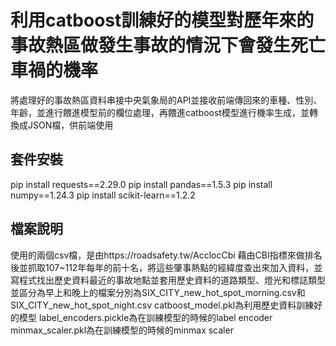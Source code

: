 # 利用catboost訓練好的模型對歷年來的事故熱區做發生事故的情況下會發生死亡車禍的機率
將處理好的事故熱區資料串接中央氣象局的API並接收前端傳回來的車種、性別、年齡，並進行餵進模型前的欄位處理，再餵進catboost模型進行機率生成，並轉換成JSON檔，供前端使用

## 套件安裝
pip install requests==2.29.0
pip install pandas==1.5.3
pip install numpy==1.24.3
pip install scikit-learn==1.2.2

## 檔案說明
使用的兩個csv檔，是由https://roadsafety.tw/AcclocCbi 藉由CBI指標來做排名後並抓取107~112年每年的前十名，將這些肇事熱點的經緯度查出來加入資料，並寫程式找出歷史資料最近的事故地點並套用歷史資料的道路類型、燈光和標誌類型並區分為早上和晚上的檔案分別為SIX_CITY_new_hot_spot_morning.csv和SIX_CITY_new_hot_spot_night.csv
catboost_model.pkl為利用歷史資料訓練好的模型
label_encoders.pickle為在訓練模型的時候的label encoder
minmax_scaler.pkl為在訓練模型的時候的minmax scaler